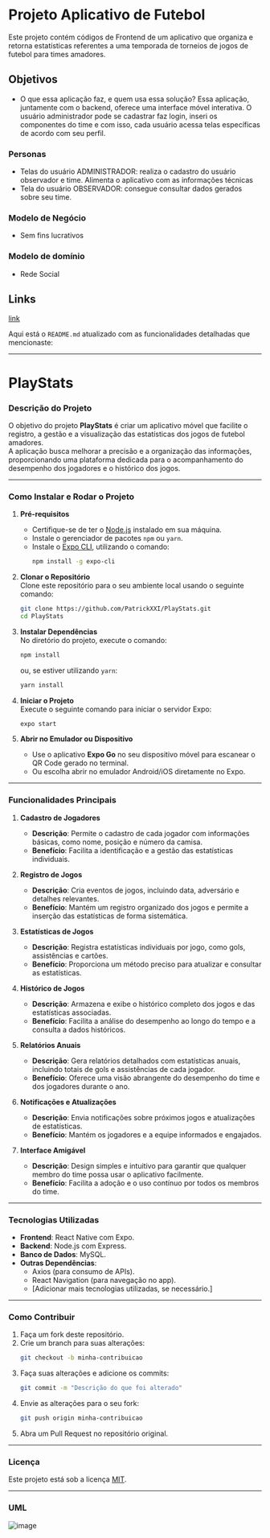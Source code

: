 # Projeto Aplicativo de Futebol

Este projeto contém códigos de Frontend de um aplicativo que organiza e retorna estatísticas referentes a uma temporada de torneios de jogos de futebol para times amadores.

## Objetivos

- O que essa aplicação faz, e quem usa essa solução?
    Essa aplicação, juntamente com o backend, oferece uma interface móvel interativa.
    O usuário administrador pode se cadastrar faz login, inseri os componentes do time e com isso, cada usuário acessa telas específicas de acordo com seu perfil.
### Personas
 - Telas do usuário ADMINISTRADOR: realiza o cadastro do usuário observador e time. Alimenta o aplicativo com as informações técnicas
 - Tela do usuário OBSERVADOR: consegue consultar dados gerados sobre seu time.
### Modelo de Negócio
 - Sem fins lucrativos
### Modelo de domínio
 - Rede Social

  ## Links
  [link](https://code.visualstudio.com/download)


  Aqui está o `README.md` atualizado com as funcionalidades detalhadas que mencionaste:

---

# **PlayStats**

### **Descrição do Projeto**
O objetivo do projeto **PlayStats** é criar um aplicativo móvel que facilite o registro, a gestão e a visualização das estatísticas dos jogos de futebol amadores.  
A aplicação busca melhorar a precisão e a organização das informações, proporcionando uma plataforma dedicada para o acompanhamento do desempenho dos jogadores e o histórico dos jogos.

---

### **Como Instalar e Rodar o Projeto**

1. **Pré-requisitos**  
   - Certifique-se de ter o [Node.js](https://nodejs.org/) instalado em sua máquina.
   - Instale o gerenciador de pacotes `npm` ou `yarn`.
   - Instale o [Expo CLI](https://expo.dev/), utilizando o comando:  
     ```bash
     npm install -g expo-cli
     ```

2. **Clonar o Repositório**  
   Clone este repositório para o seu ambiente local usando o seguinte comando:  
   ```bash
   git clone https://github.com/PatrickXXI/PlayStats.git
   cd PlayStats
   ```

3. **Instalar Dependências**  
   No diretório do projeto, execute o comando:  
   ```bash
   npm install
   ```
   ou, se estiver utilizando `yarn`:  
   ```bash
   yarn install
   ```

4. **Iniciar o Projeto**  
   Execute o seguinte comando para iniciar o servidor Expo:  
   ```bash
   expo start
   ```

5. **Abrir no Emulador ou Dispositivo**  
   - Use o aplicativo **Expo Go** no seu dispositivo móvel para escanear o QR Code gerado no terminal.
   - Ou escolha abrir no emulador Android/iOS diretamente no Expo.

---

### **Funcionalidades Principais**

1. **Cadastro de Jogadores**  
   - **Descrição**: Permite o cadastro de cada jogador com informações básicas, como nome, posição e número da camisa.  
   - **Benefício**: Facilita a identificação e a gestão das estatísticas individuais.

2. **Registro de Jogos**  
   - **Descrição**: Cria eventos de jogos, incluindo data, adversário e detalhes relevantes.  
   - **Benefício**: Mantém um registro organizado dos jogos e permite a inserção das estatísticas de forma sistemática.

3. **Estatísticas de Jogos**  
   - **Descrição**: Registra estatísticas individuais por jogo, como gols, assistências e cartões.  
   - **Benefício**: Proporciona um método preciso para atualizar e consultar as estatísticas.

4. **Histórico de Jogos**  
   - **Descrição**: Armazena e exibe o histórico completo dos jogos e das estatísticas associadas.  
   - **Benefício**: Facilita a análise do desempenho ao longo do tempo e a consulta a dados históricos.

5. **Relatórios Anuais**  
   - **Descrição**: Gera relatórios detalhados com estatísticas anuais, incluindo totais de gols e assistências de cada jogador.  
   - **Benefício**: Oferece uma visão abrangente do desempenho do time e dos jogadores durante o ano.

6. **Notificações e Atualizações**  
   - **Descrição**: Envia notificações sobre próximos jogos e atualizações de estatísticas.  
   - **Benefício**: Mantém os jogadores e a equipe informados e engajados.

7. **Interface Amigável**  
   - **Descrição**: Design simples e intuitivo para garantir que qualquer membro do time possa usar o aplicativo facilmente.  
   - **Benefício**: Facilita a adoção e o uso contínuo por todos os membros do time.

---

### **Tecnologias Utilizadas**

- **Frontend**: React Native com Expo.
- **Backend**: Node.js com Express.
- **Banco de Dados**: MySQL.
- **Outras Dependências**:
  - Axios (para consumo de APIs).
  - React Navigation (para navegação no app).
  - [Adicionar mais tecnologias utilizadas, se necessário.]

---

### **Como Contribuir**

1. Faça um fork deste repositório.
2. Crie um branch para suas alterações:  
   ```bash
   git checkout -b minha-contribuicao
   ```
3. Faça suas alterações e adicione os commits:  
   ```bash
   git commit -m "Descrição do que foi alterado"
   ```
4. Envie as alterações para o seu fork:  
   ```bash
   git push origin minha-contribuicao
   ```
5. Abra um Pull Request no repositório original.

---

### **Licença**

Este projeto está sob a licença [MIT](LICENSE).  

---

### **UML**

![image](https://github.com/user-attachments/assets/6f290a57-2e72-4b22-8e00-f16e2bb8e50b)

  
